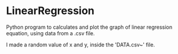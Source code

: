 # LinearRegression
Python program to calculates and plot the graph of linear regression equation, using data from a .csv file.

I made a random value of x and y, inside the 'DATA.csv~' file.



